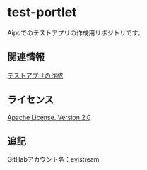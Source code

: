 test-portlet
====

Aipoでのテストアプリの作成用リポジトリです。


関連情報
--------
[テストアプリの作成](http://doc.aipo.com/create_app/)

ライセンス
----------
[Apache License, Version 2.0](http://www.apache.org/licenses/LICENSE-2.0)

追記
----------
GitHabアカウント名：evistream